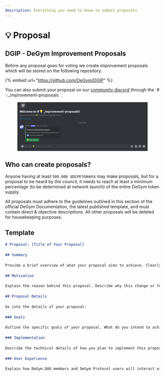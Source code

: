 ```yaml
---
description: Everything you need to know to submit proposals
---
```


# 💡 Proposal

## DGIP - DeGym Improvement Proposals <a href="#template" id="template"></a>

Before any proposal goes for voting we create improvement proposals which will be stored on the following repository:

{% embed url="https://github.com/DeGym/DGIP" %}

You can also submit your proposal on our [community discord](https://discord.gg/FtTcGh4q) through the \`#💡\_improvement-proposals \`.

<figure><img src="../../.gitbook/assets/image.png" alt=""><figcaption></figcaption></figure>

## **Who can create proposals?** <a href="#template" id="template"></a>

Anyone having at least `500,000 $DGYM` tokens may make proposals, but for a proposal to be heard by the council, it needs to reach at least a minimum percentage (to be determined at network launch) of the entire DeGym token supply.

All proposals must adhere to the guidelines outlined in this section of the official DeGym Documentation, the latest published template, and must contain direct & objective descriptions. All other proposals will be deleted for housekeeping purposes.

## Template

```markdown
# Proposal: [Title of Your Proposal]

## Summary

Provide a brief overview of what your proposal aims to achieve. Clearly state the problem you are addressing or the feature you propose implementing.

## Motivation

Explain the reason behind this proposal. Describe why this change or feature is essential for the DeGym ecosystem. Highlight any potential benefits or improvements it would bring.

## Proposal Details

Go into the details of your proposal:

### Goals

Outline the specific goals of your proposal. What do you intend to achieve by implementing this change or feature?

### Implementation

Describe the technical details of how you plan to implement this proposal. Include any relevant code changes, architecture considerations, and dependencies. Provide a step-by-step explanation if applicable.

### User Experience

Explain how DeGym DAO members and DeGym Protocol users will interact with this proposal. How will it impact their experience? If it's a user-facing feature, consider providing visual mock implementation.
```
